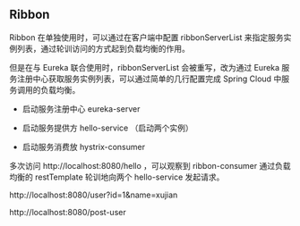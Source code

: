 ## Ribbon



Ribbon 在单独使用时，可以通过在客户端中配置 ribbonServerList 来指定服务实例列表，通过轮训访问的方式起到负载均衡的作用。

但是在与 Eureka 联合使用时，ribbonServerList 会被重写，改为通过 Eureka 服务注册中心获取服务实例列表，可以通过简单的几行配置完成 Spring Cloud 中服务调用的负载均衡。

- 启动服务注册中心 eureka-server  

- 启动服务提供方 hello-service （启动两个实例）

- 启动服务消费放 hystrix-consumer

多次访问 http://localhost:8080/hello ，可以观察到 ribbon-consumer 通过负载均衡的 restTemplate 轮训地向两个 hello-service 发起请求。  

http://localhost:8080/user?id=1&name=xujian  

http://localhost:8080/post-user 


